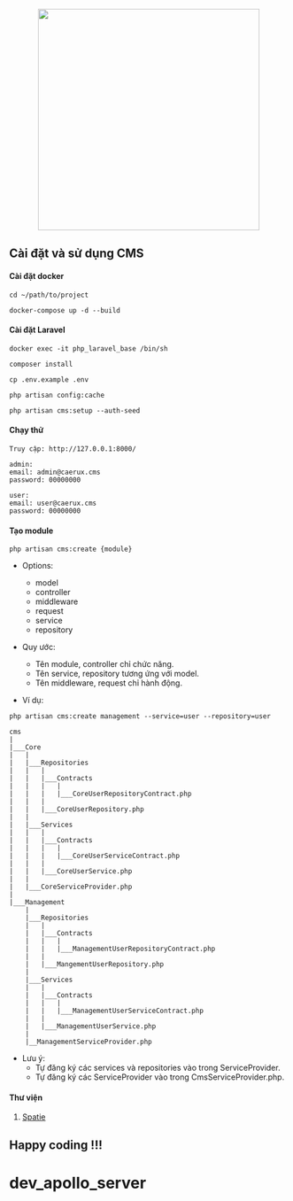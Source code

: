 <p align="center"><a href="https://laravel.com" target="_blank"><img src="https://raw.githubusercontent.com/laravel/art/master/logo-lockup/5%20SVG/2%20CMYK/1%20Full%20Color/laravel-logolockup-cmyk-red.svg" width="400"></a></p>


## Cài đặt và sử dụng CMS

#### Cài đặt docker

```
cd ~/path/to/project

docker-compose up -d --build
```

#### Cài đặt Laravel
```
docker exec -it php_laravel_base /bin/sh

composer install

cp .env.example .env

php artisan config:cache

php artisan cms:setup --auth-seed
```

#### Chạy thử
```
Truy cập: http://127.0.0.1:8000/

admin:
email: admin@caerux.cms
password: 00000000

user:
email: user@caerux.cms
password: 00000000
```

#### Tạo module

```
php artisan cms:create {module}
```

- Options:
    - model
    - controller
    - middleware
    - request
    - service
    - repository

- Quy ước:
  - Tên module, controller chỉ chức năng.
  - Tên service, repository tương ứng với model.
  - Tên middleware, request chỉ hành động.

- Ví dụ:

```
php artisan cms:create management --service=user --repository=user

cms
|
|___Core
|   |
|   |___Repositories
|   |   |
|   |   |___Contracts
|   |   |   |
|   |   |   |___CoreUserRepositoryContract.php
|   |   |
|   |   |___CoreUserRepository.php
|   |
|   |___Services
|   |   |
|   |   |___Contracts
|   |   |   |
|   |   |   |___CoreUserServiceContract.php
|   |   |
|   |   |___CoreUserService.php
|   |
|   |___CoreServiceProvider.php
|
|___Management
    |
    |___Repositories
    |   |
    |   |___Contracts
    |   |   |
    |   |   |___ManagementUserRepositoryContract.php
    |   |
    |   |___MangementUserRepository.php
    |
    |___Services
    |   |
    |   |___Contracts
    |   |   |
    |   |   |___ManagementUserServiceContract.php
    |   |
    |   |___ManagementUserService.php
    |
    |__ManagementServiceProvider.php
```

- Lưu ý:
  - Tự đăng ký các services và repositories vào trong ServiceProvider.
  - Tự đăng ký các ServiceProvider vào trong CmsServiceProvider.php.

#### Thư viện
1. [Spatie](https://spatie.be/docs/laravel-permission/v5/introduction)

## Happy coding !!!
# dev_apollo_server
